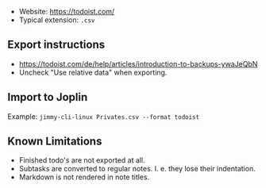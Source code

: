 - Website: <https://todoist.com/>
- Typical extension: `.csv`

## Export instructions

- <https://todoist.com/de/help/articles/introduction-to-backups-ywaJeQbN>
- Uncheck "Use relative data" when exporting.

## Import to Joplin

Example: `jimmy-cli-linux Privates.csv --format todoist`

## Known Limitations

- Finished todo's are not exported at all.
- Subtasks are converted to regular notes. I. e. they lose their indentation.
- Markdown is not rendered in note titles.
